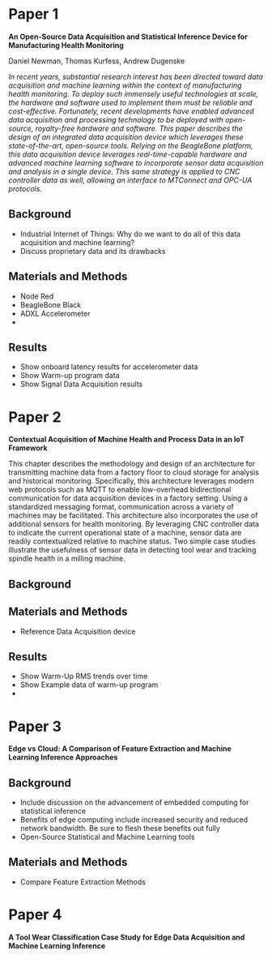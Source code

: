 # Paper 1

__An Open-Source Data Acquisition and Statistical Inference Device for Manufacturing Health Monitoring__

Daniel Newman, Thomas Kurfess, Andrew Dugenske

_In recent years, substantial research interest has been directed toward data acquisition and machine learning within the context of manufacturing health monitoring. To deploy such immensely useful technologies at scale, the hardware and software used to implement them must be reliable and cost-effective. Fortunately, recent developments have enabled advanced data acquisition and processing technology to be deployed with open-source, royalty-free hardware and software. This paper describes the design of an integrated data acquisition device which leverages these state-of-the-art, open-source tools. Relying on the BeagleBone platform, this data acquisition device leverages real-time-capable hardware and advanced machine learning software to incorporate sensor data acquisition and analysis in a single device. This same strategy is applied to CNC controller data as well, allowing an interface to MTConnect and OPC-UA protocols._

## Background

- Industrial Internet of Things: Why do we want to do all of this data acquisition and machine learning? 
- Discuss proprietary data and its drawbacks

## Materials and Methods

- Node Red
- BeagleBone Black
- ADXL Accelerometer
- 

## Results

- Show onboard latency results for accelerometer data
- Show Warm-up program data
- Show Signal Data Acquisition results


# Paper 2

__Contextual Acquisition of Machine Health and Process Data in an IoT Framework__

This chapter describes the methodology and design of an architecture for transmitting machine data from a factory floor to cloud storage for analysis and historical monitoring. Specifically, this architecture leverages modern web protocols such as MQTT to enable low-overhead bidirectional communication for data acquisition devices in a factory setting. Using a standardized messaging format, communication across a variety of machines may be facilitated. This architecture also incorporates the use of additional sensors for health monitoring. By leveraging CNC controller data to indicate the current operational state of a machine, sensor data are readily contextualized relative to machine status. Two simple case studies illustrate the usefulness of sensor data in detecting tool wear and tracking spindle health in a milling machine.

## Background

## Materials and Methods

- Reference Data Acquisition device


## Results

- Show Warm-Up RMS trends over time
- Show Example data of warm-up program
- 


# Paper 3

__Edge vs Cloud: A Comparison of Feature Extraction and Machine Learning Inference Approaches__

## Background

- Include discussion on the advancement of embedded computing for statistical inference
- Benefits of edge computing include increased security and reduced network bandwidth. Be sure to flesh these benefits out fully
- Open-Source Statistical and Machine Learning tools

## Materials and Methods

- Compare Feature Extraction Methods


# Paper 4

__A Tool Wear Classification Case Study for Edge Data Acquisition and Machine Learning Inference__








